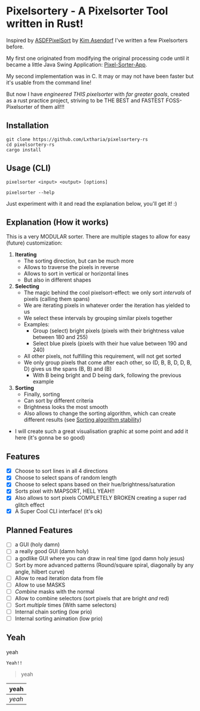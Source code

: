 # Pixelsortery - A Pixelsorter Tool written in Rust!

Inspired by [ASDFPixelSort](https://github.com/kimasendorf/ASDFPixelSort) by [Kim Asendorf](https://kimasendorf.com/) I've written a few Pixelsorters before.

My first one originated from modifying the original processing code until it became a little Java Swing Application: [Pixel-Sorter-App](https://github.com/Lxtharia/pixel-sorter-app).

My second implementation was in C. It may or may not have been faster but it's usable from the command line!

But now I have _engineered THIS pixelsorter_ with _far greater goals_, created as a rust practice project, striving to be THE BEST and FASTEST FOSS-Pixelsorter of them all!!!

## Installation
```
git clone https://github.com/Lxtharia/pixelsortery-rs
cd pixelsortery-rs
cargo install
```

## Usage (CLI)
```
pixelsorter <input> <output> [options]

pixelsorter --help
```
Just experiment with it and read the explanation below, you'll get it! :)

## Explanation (How it works)

This is a very MODULAR sorter.
There are multiple stages to allow for easy (future) customization:

1. **Iterating**
    - The sorting direction, but can be much more
    - Allows to traverse the pixels in reverse
    - Allows to sort in vertical or horizontal lines
    - But also in different shapes
2. **Selecting**
    - The magic behind the cool pixelsort-effect: we only sort _intervals_ of pixels (calling them spans)
    - We are iterating pixels in whatever order the iteration has yielded to us
    - We select these intervals by grouping similar pixels together
    - Examples:
        - Group (select) bright pixels (pixels with their brightness value between 180 and 255)
        - Select blue pixels (pixels with their hue value between 190 and 240)
    - All other pixels, not fulfilling this requirement, will not get sorted
    - We only group pixels that come after each other, so (D, B, B, D, D, B, D) gives us the spans (B, B) and (B) 
        - With B being bright and D being dark, following the previous example
3. **Sorting**
    - Finally, sorting
    - Can sort by different criteria
    - Brightness looks the most smooth
    - Also allows to change the sorting algorithm, which can create different results (see [Sorting algorithm stability](https://en.wikipedia.org/wiki/Sorting_algorithm#Stability))

- I will create such a great visualisation graphic at some point and add it here (it's gonna be so good)

## Features

- [x] Choose to sort lines in all 4 directions
- [x] Choose to select spans of random length
- [x] Choose to select spans based on their hue/brightness/saturation
- [x] Sorts pixel with MAPSORT, HELL YEAH!!
- [x] Also allows to sort pixels COMPLETELY BROKEN creating a super rad glitch effect
- [x] A Super Cool CLI interface! (it's ok)

## Planned Features

- [ ] a GUI (holy damn)
- [ ] a really good GUI (damn holy)
- [ ] a godlike GUI where you can draw in real time (god damn holy jesus)
- [ ] Sort by more advanced patterns (Round/square spiral, diagonally by any angle, hilbert curve)
- [ ] Allow to read iteration data from file
- [ ] Allow to use MASKS
- [ ] _Combine_ masks with the normal
- [ ] Allow to combine selectors (sort pixels that are bright _and_ red)
- [ ] Sort _multiple_ times (With same selectors)
- [ ] Internal chain sorting (low prio)
- [ ] Internal sorting animation (low prio)

## Yeah
yeah
```
Yeah!!
```
> yeah

| yeah |
| ---- |
| _yeah_ |
